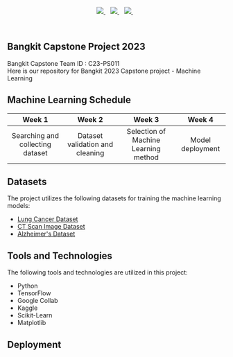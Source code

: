 <p align='center'>
  <a href="https://www.python.org/">
    <img src="https://img.shields.io/badge/Python-3776AB?style=for-the-badge&logo=python&logoColor=white" />        
  </a>&nbsp;&nbsp;
  <a href="https://flask.palletsprojects.com/en/2.0.x/">
    <img src="https://img.shields.io/badge/Flask-000000?style=for-the-badge&logo=flask&logoColor=white" />        
  </a>&nbsp;&nbsp;
  <a href="https://www.tensorflow.org/">
    <img src="https://img.shields.io/badge/TensorFlow-FF6F00?style=for-the-badge&logo=tensorflow&logoColor=white" />
  </a>&nbsp;&nbsp;
</p>
<br>

## Bangkit Capstone Project 2023
Bangkit Capstone Team ID : C23-PS011 <br>
Here is our repository for Bangkit 2023 Capstone project - Machine Learning

## Machine Learning Schedule
|     Week 1     |       Week 2        |            Week 3          |           Week 4          |
| :------------: | :-----------------: | :------------------------: |:------------------------: |
| Searching and collecting dataset   | Dataset validation and cleaning      | Selection of Machine Learning method  | Model deployment  |

## Datasets
The project utilizes the following datasets for training the machine learning models:
* [Lung Cancer Dataset](https://www.kaggle.com/datasets/waseemnagahhenes/lung-cancer-dataset-iq-othnccd)
* [CT Scan Image Dataset](https://www.kaggle.com/datasets/iashiqul/brain-stroke-prediction-ct-scan-image-dataset)
* [Alzheimer's Dataset](http://kaggle.com/datasets/tourist55/alzheimers-dataset-4-class-of-images)

## Tools and Technologies
The following tools and technologies are utilized in this project:
* Python
* TensorFlow
* Google Collab
* Kaggle
* Scikit-Learn
* Matplotlib

## Deployment
